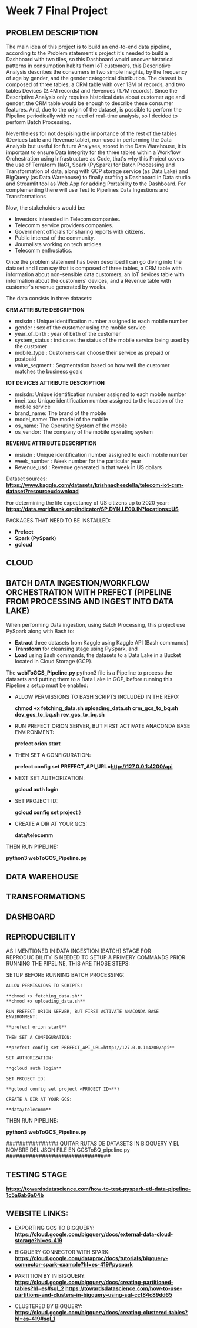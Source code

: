 # Week 7 Final Project


## PROBLEM DESCRIPTION

The main idea of this project is to build an end-to-end data pipeline, according to the Problem statement's project it's needed to build a Dashboard with two tiles, so this Dashboard would uncover historical patterns in consumption habits from IoT customers, this Descriptive Analysis describes the consumers in two simple insights, by the frequency of age by gender, and the gender categorical distribution. The dataset is composed of three tables, a CRM table with over 13M of records, and two tables Devices (2.4M records) and Revenues (1.7M records). Since the Descriptive Analysis only requires historical data about customer age and gender, the CRM table would be enough to describe these consumer features. And, due to the origin of the dataset, is possible to perform the Pipeline periodically with no need of real-time analysis, so I decided to perform Batch Processing.

Nevertheless for not despising the importance of the rest of the tables (Devices table and Revenue table), non-used in performing the Data Analysis but useful for future Analyses, stored in the Data Warehouse, it is important to ensure Data Integrity for the three tables within a Workflow Orchestration using Infrastructure as Code, that's why this Project covers the use of Terraform (IaC), Spark (PySpark) for Batch Processing and Transformation of data, along with GCP storage service (as Data Lake) and BigQuery (as Data Warehouse) to finally crafting a Dashboard in Data studio and Streamlit tool as Web App for adding Portability to the Dashboard. For complementing there will use Test to Pipelines Data Ingestions and Transformations

Now, the stakeholders would be:

- Investors interested in Telecom companies.
- Telecomm service providers companies.
- Government officials for sharing reports with citizens.
- Public interest of the community.
- Journalists working on tech articles.
- Telecomm enthusiatics.

Once the problem statement has been described I can go diving into the dataset and I can say that is composed of three tables, a CRM table with information about non-sensible data customers, an IoT devices table with information about the customers' devices, and a Revenue table with customer's revenue generated by weeks.

The data consists in three datasets: 

**CRM ATTRIBUTE DESCRIPTION** 
- msisdn  : Unique identification number assigned to each mobile number
- gender  : sex of the customer using the mobile service
- year_of_birth  : year of birth of the customer
- system_status  : indicates the status of the mobile service being used by the customer
- mobile_type  : Customers can choose their service as prepaid or postpaid
- value_segment  : Segmentation based on how well the customer matches the business goals

**IOT DEVICES ATTRIBUTE DESCRIPTION**
- msisdn: Unique identification number assigned to each mobile number
- imei_tac: Unique identification number assigned to the location of the mobile service
- brand_name: The brand of the mobile
- model_name: The model of the mobile
- os_name: The Operating System of the mobile
- os_vendor: The company of the mobile operating system

**REVENUE ATTRIBUTE DESCRIPTION**
- msisdn  : Unique identification number assigned to each mobile number
- week_number : Week number for the particular year
- Revenue_usd : Revenue generated in that week in US dollars

Dataset sources: 
**https://www.kaggle.com/datasets/krishnacheedella/telecom-iot-crm-dataset?resource=download**

For determining the life expectancy of US citizens up to 2020 year:
**https://data.worldbank.org/indicator/SP.DYN.LE00.IN?locations=US**

PACKAGES THAT NEED TO BE INSTALLED:
- **Prefect**
- **Spark (PySpark)**
- **gcloud**

## CLOUD

## BATCH DATA INGESTION/WORKFLOW ORCHESTRATION WITH PREFECT (PIPELINE FROM PROCESSING AND INGEST INTO DATA LAKE)

When performing Data ingestion, using Batch Processing, this project use PySpark along with Bash to:

- **Extract** three datasets from Kaggle using Kaggle API (Bash commands)
- **Transform** for cleansing stage using PySpark, and 
- **Load** using Bash commands, the datasets to a Data Lake in a Bucket located in Cloud Storage (GCP).

The **webToGCS_Pipeline.py** python3 file is a Pipeline to process the datasets and putting them to a Data Lake in GCP, before running this Pipeline a setup must be enabled:

- ALLOW PERMISSIONS TO BASH SCRIPTS INCLUDED IN THE REPO:
	
	**chmod +x fetching_data.sh uploading_data.sh crm_gcs_to_bq.sh dev_gcs_to_bq.sh rev_gcs_to_bq.sh**
	
- RUN PREFECT ORION SERVER, BUT FIRST ACTIVATE ANACONDA BASE ENVIRONMENT:

	**prefect orion start**

- THEN SET A CONFIGURATION:

	**prefect config set PREFECT_API_URL=http://127.0.0.1:4200/api**

- NEXT SET AUTHORIZATION:

	**gcloud auth login**

- SET PROJECT ID:

	**gcloud config set project <PROJECT ID>**}
	
- CREATE A DIR AT YOUR GCS:
	
	**data/telecomm**

THEN RUN PIPELINE:

**python3 webToGCS_Pipeline.py**




## DATA WAREHOUSE


## TRANSFORMATIONS


## DASHBOARD


## REPRODUCIBILITY

AS I MENTIONED IN DATA INGESTION (BATCH) STAGE FOR REPRODUCIBILITY IS NEEDED TO SETUP A PRIMERY COMMANDS PRIOR RUNNING THE PIPELINE, THIS ARE THOSE STEPS:

SETUP BEFORE RUNNING BATCH PROCESSING:

	ALLOW PERMISSIONS TO SCRIPTS:
	
	**chmod +x fetching_data.sh**
	**chmod +x uploading_data.sh**

	RUN PREFECT ORION SERVER, BUT FIRST ACTIVATE ANACONDA BASE ENVIRONMENT:

	**prefect orion start**

	THEN SET A CONFIGURATION:

	**prefect config set PREFECT_API_URL=http://127.0.0.1:4200/api**

	SET AUTHORIZATION:

	**gcloud auth login**

	SET PROJECT ID:

	**gcloud config set project <PROJECT ID>**}
	
	CREATE A DIR AT YOUR GCS:
	
	**data/telecomm**

THEN RUN PIPELINE:

**python3 webToGCS_Pipeline.py**


################ QUITAR RUTAS DE DATASETS IN BIGQUERY Y EL NOMBRE DEL JSON FILE EN GCSToBQ_pipeline.py ################################


## TESTING STAGE

**https://towardsdatascience.com/how-to-test-pyspark-etl-data-pipeline-1c5a6ab6a04b**


## WEBSITE LINKS:

- EXPORTING GCS TO BIGQUERY:
**https://cloud.google.com/bigquery/docs/external-data-cloud-storage?hl=es-419**

- BIGQUERY CONNECTOR WITH SPARK:
**https://cloud.google.com/dataproc/docs/tutorials/bigquery-connector-spark-example?hl=es-419#pyspark**

- PARTITION BY IN BIGQUERY:
**https://cloud.google.com/bigquery/docs/creating-partitioned-tables?hl=es#sql_2**
**https://towardsdatascience.com/how-to-use-partitions-and-clusters-in-bigquery-using-sql-ccf84c89dd65**

- CLUSTERED BY BIGQUERY:
**https://cloud.google.com/bigquery/docs/creating-clustered-tables?hl=es-419#sql_1**




